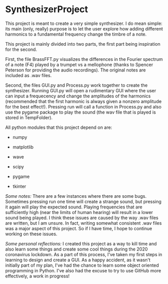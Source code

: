 # SynthesizerProject

This project is meant to create a very simple synthesizer. I do mean simple: its main (only, really) purpose is to let the user explore how adding different harmonics to a fundamental frequency change the timbre of a note.

This project is mainly divided into two parts, the first part being inspiration for the second. 

First, the file BrassFFT.py visualizes the differences in the Fourier spectrum of a note (F4) played by a trumpet vs a mellophone (thanks to Spencer Peterson for providing the audio recordings). The original notes are included as .wav files.

Second, the files GUI.py and Process.py work together to create the synthesizer. Running GUI.py will open a rudimentary GUI where the user can input a frequecency and change the amplitudes of the harmonics (recommended that the first harmonic is always given a nonzero amplitude for the best effect!). Pressing run will call a function in Process.py and also use the pygame package to play the sound (the wav file that is played is stored in TempFolder). 

All python modules that this project depend on are:

- numpy

- matplotlib

- wave

- scipy

- pygame

- tkinter



_Some notes:_ There are a few instances where there are some bugs. Sometimes pressing run one time will create a strange sound, but pressing it again will play the expected sound. Playing frequencies that are sufficiently high (near the limits of human hearing) will result in a lower sound being played. I think these issues are caused by the way .wav files are written, but I am unsure. In fact, writing somewhat consistent .wav files was a major aspect of this project. So if I have time, I hope to continue working on these issues.

_Some personal reflections:_ I created this project as a way to kill time and also learn some things and create some cool things during the 2020 coronavirus lockdown. As a part of this process, I've taken my first steps in learning to design and create a GUI. As a happy accident, as it wasn't initially part of my plan, I've had the chance to learn some object oriented programming in Python. I've also had the excuse to try to use GitHub more effectively, a work in progress!
